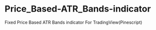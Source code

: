 # Price_Based-ATR_Bands-indicator
 Fixed Price Based ATR Bands indicator For TradingView(Pinescript)
